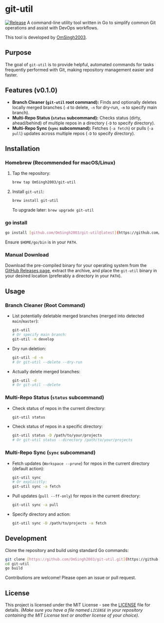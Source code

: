 # git-util

[![Release](https://img.shields.io/github/v/release/OmSingh2003/git-util)](https://github.com/OmSingh2003/git-util/releases/latest)
A command-line utility tool written in Go to simplify common Git operations and assist with DevOps workflows.

This tool is developed by [OmSingh2003](https://github.com/OmSingh2003).

## Purpose

The goal of `git-util` is to provide helpful, automated commands for tasks frequently performed with Git, making repository management easier and faster.

## Features (v0.1.0)

* **Branch Cleaner (`git-util` root command):** Finds and optionally deletes locally merged branches (`-d` to delete, `-n` for dry-run, `-m` to specify main branch).
* **Multi-Repo Status (`status` subcommand):** Checks status (dirty, ahead/behind) of multiple repos in a directory (`-D` to specify directory).
* **Multi-Repo Sync (`sync` subcommand):** Fetches (`-a fetch`) or pulls (`-a pull`) updates across multiple repos (`-D` to specify directory).

## Installation

### Homebrew (Recommended for macOS/Linux)

1.  Tap the repository:
    ```bash
    brew tap OmSingh2003/git-util
    ```
2.  Install `git-util`:
    ```bash
    brew install git-util
    ```
    To upgrade later: `brew upgrade git-util`

### go install

```bash
go install [github.com/OmSingh2003/git-util@latest](https://github.com/OmSingh2003/git-util@latest)
```
Ensure `$HOME/go/bin` is in your `PATH`.

### Manual Download

Download the pre-compiled binary for your operating system from the [GitHub Releases page](https://github.com/OmSingh2003/git-util/releases/latest), extract the archive, and place the `git-util` binary in your desired location (preferably a directory in your `PATH`).

## Usage

### Branch Cleaner (Root Command)

* List potentially deletable merged branches (merged into detected `main`/`master`):
    ```bash
    git-util
    # Or specify main branch:
    git-util -m develop
    ```
* Dry run deletion:
    ```bash
    git-util -d -n
    # Or git-util --delete --dry-run
    ```
* Actually delete merged branches:
    ```bash
    git-util -d
    # Or git-util --delete
    ```

### Multi-Repo Status (`status` subcommand)

* Check status of repos in the current directory:
    ```bash
    git-util status
    ```
* Check status of repos in a specific directory:
    ```bash
    git-util status -D /path/to/your/projects
    # Or git-util status --directory /path/to/your/projects
    ```

### Multi-Repo Sync (`sync` subcommand)

* Fetch updates (`Workspace --prune`) for repos in the current directory (default action):
    ```bash
    git-util sync
    # Or explicitly:
    git-util sync -a fetch
    ```
* Pull updates (`pull --ff-only`) for repos in the current directory:
    ```bash
    git-util sync -a pull
    ```
* Specify directory and action:
    ```bash
    git-util sync -D /path/to/projects -a fetch
    ```

## Development

Clone the repository and build using standard Go commands:

```bash
git clone [https://github.com/OmSingh2003/git-util.git](https://github.com/OmSingh2003/git-util.git)
cd git-util
go build
```

Contributions are welcome! Please open an issue or pull request.

## License

This project is licensed under the MIT License - see the [LICENSE](LICENSE) file for details.
*(Make sure you have a file named `LICENSE` in your repository containing the MIT License text or another license of your choice).*